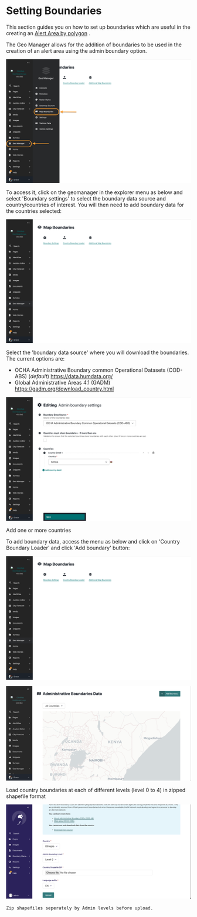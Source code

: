 # Setting Boundaries

This section guides you on how to set up boundaries which are useful in the creating an [Alert Area by polygon]() .


<!-- TODO : Link to this section above -->

The Geo Manager allows for the addition of boundaries to be used in the creation of an alert area using the admin boundary option.

![Boundary Settings](../../_static/images/cap/geomanager_boundary.png "Boundary Settings")

To access it, click on the geomanager in the explorer menu as below and select 'Boundary settings' to select the boundary data source and country/countries of interest. You will then need to add boundary data for the countries selected:

![Boundary Settings](../../_static/images/cap/geomanager_boundary_settings.png "Boundary Settings")


Select the 'boundary data source' where you will download the boundaries. The current options are:

- OCHA Administrative Boundary common Operational Datasets (COD-ABS) (*default*) https://data.humdata.org/
- Global Administrative Areas 4.1 (GADM) https://gadm.org/download_country.html

![Boundary Settings](../../_static/images/cap/geomanager_country_select.png "Boundary Settings")


Add one or more countries

To add boundary data, access the menu as below and click on 'Country Boundary Loader' and click 'Add boundary' button:

![Boundary Settings](../../_static/images/cap/geomanager_boundary_settings.png "Boundary Settings")

![Boundary Settings](../../_static/images/cap/add_admin_boundary.png "Boundary Settings")

Load country boundaries at each of different levels (level 0 to 4) in zipped shapefile format

![Boundary Loader](../../_static/images/cap/upload_boundary_file.png "Boundary Loader")

```{note}
Zip shapefiles seperately by Admin levels before upload. 
```
